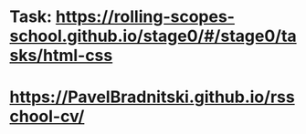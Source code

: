 # Task: https://rolling-scopes-school.github.io/stage0/#/stage0/tasks/html-css
# https://PavelBradnitski.github.io/rsschool-cv/
